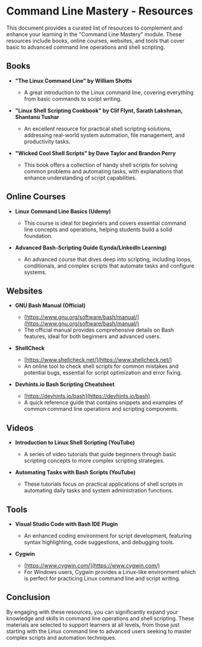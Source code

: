 # Command Line Mastery - Resources

This document provides a curated list of resources to complement and enhance your learning in the "Command Line Mastery" module. These resources include books, online courses, websites, and tools that cover basic to advanced command line operations and shell scripting.

## Books

- **"The Linux Command Line" by William Shotts**
  - A great introduction to the Linux command line, covering everything from basic commands to script writing.

- **"Linux Shell Scripting Cookbook" by Clif Flynt, Sarath Lakshman, Shantanu Tushar**
  - An excellent resource for practical shell scripting solutions, addressing real-world system automation, file management, and productivity tasks.

- **"Wicked Cool Shell Scripts" by Dave Taylor and Brandon Perry**
  - This book offers a collection of handy shell scripts for solving common problems and automating tasks, with explanations that enhance understanding of script capabilities.

## Online Courses

- **Linux Command Line Basics (Udemy)**
  - This course is ideal for beginners and covers essential command line concepts and operations, helping students build a solid foundation.

- **Advanced Bash-Scripting Guide (Lynda/LinkedIn Learning)**
  - An advanced course that dives deep into scripting, including loops, conditionals, and complex scripts that automate tasks and configure systems.

## Websites

- **GNU Bash Manual (Official)**
  - [https://www.gnu.org/software/bash/manual/](https://www.gnu.org/software/bash/manual/)
  - The official manual provides comprehensive details on Bash features, ideal for both beginners and advanced users.

- **ShellCheck**
  - [https://www.shellcheck.net/](https://www.shellcheck.net/)
  - An online tool to check shell scripts for common mistakes and potential bugs, essential for script optimization and error fixing.

- **Devhints.io Bash Scripting Cheatsheet**
  - [https://devhints.io/bash](https://devhints.io/bash)
  - A quick reference guide that contains snippets and examples of common command line operations and scripting components.

## Videos

- **Introduction to Linux Shell Scripting (YouTube)**
  - A series of video tutorials that guide beginners through basic scripting concepts to more complex scripting strategies.

- **Automating Tasks with Bash Scripts (YouTube)**
  - These tutorials focus on practical applications of shell scripts in automating daily tasks and system administration functions.

## Tools

- **Visual Studio Code with Bash IDE Plugin**
  - An enhanced coding environment for script development, featuring syntax highlighting, code suggestions, and debugging tools.

- **Cygwin**
  - [https://www.cygwin.com/](https://www.cygwin.com/)
  - For Windows users, Cygwin provides a Linux-like environment which is perfect for practicing Linux command line and script writing.

## Conclusion

By engaging with these resources, you can significantly expand your knowledge and skills in command line operations and shell scripting. These materials are selected to support learners at all levels, from those just starting with the Linux command line to advanced users seeking to master complex scripts and automation techniques.
